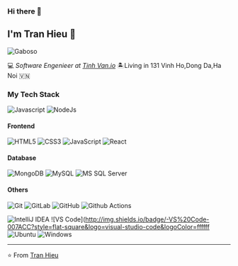 ### Hi there 👋
## I'm Tran Hieu :fox_face:

![Gaboso](https://github.com/Gaboso/Gaboso/blob/master/github_cover.png "Tran Hieu")

:computer: _Software Engenieer at [Tinh Van.io](https://github.com/fitnezzio)_ :desert_island:Living in 131 Vinh Ho,Dong Da,Ha Noi :vietnam:

### My Tech Stack

![Javascript](http://img.shields.io/badge/-Javascript-007396?style=flat-square&logo=java&logoColor=ffffff)
![NodeJs](http://img.shields.io/badge/-NodeJs-6DB33F?style=flat-square&logo=spring&logoColor=ffffff)

#### Frontend
![HTML5](https://img.shields.io/badge/-HTML5-%23E44D27?style=flat-square&logo=html5&logoColor=ffffff)
![CSS3](https://img.shields.io/badge/-CSS3-%231572B6?style=flat-square&logo=css3)
![JavaScript](https://img.shields.io/badge/-JavaScript-%23F7DF1C?style=flat-square&logo=javascript&logoColor=000000&labelColor=%23F7DF1C&color=%23FFCE5A)
![React](https://img.shields.io/badge/-React-%23282C34?style=flat-square&logo=react)

#### Database
![MongoDB](https://img.shields.io/badge/-MongoDB-336791?style=flat-square&logo=mongodb)
![MySQL](http://img.shields.io/badge/-MySQL-DD0031?style=flat-square&logo=mysql)
![MS SQL Server](http://img.shields.io/badge/-MS%20SQL%20Server-CC2927?style=flat-square&logo=microsoft-sql-server&logoColor=ffffff)

#### Others
![Git](https://img.shields.io/badge/-Git-%23F05032?style=flat-square&logo=git&logoColor=%23ffffff)
![GitLab](https://img.shields.io/badge/-GitLab-FCA121?style=flat-square&logo=gitlab)
![GitHub](https://img.shields.io/badge/-GitHub-181717?style=flat-square&logo=github)
![Github Actions](http://img.shields.io/badge/-Github%20Actions-2088FF?style=flat-square&logo=github-actions&logoColor=ffffff)

![IntelliJ IDEA](http://img.shields.io/badge/-IntelliJ%20IDEA-000000?style=flat-square&logo=intellij-idea&logoColor=ffffff)
![VS Code](http://img.shields.io/badge/-VS%20Code-007ACC?style=flat-square&logo=visual-studio-code&logoColor=ffffff
![Ubuntu](http://img.shields.io/badge/-Ubuntu-A81D33?style=flat-square&logo=debian&logoColor=ffffff)
![Windows](http://img.shields.io/badge/-Windows-0078D6?style=flat-square&logo=windows&logoColor=ffffff)

---
⭐️ From [Tran Hieu](https://github.com/emlahieu98)
